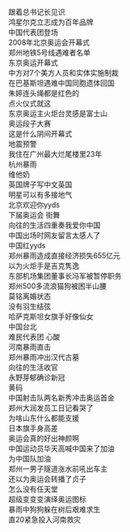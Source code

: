 跟着总书记长见识  
鸿星尔克立志成为百年品牌  
中国代表团登场  
2008年北京奥运会开幕式  
郑州地铁5号线遇难者名单  
东京奥运开幕式  
中方对7个美方人员和实体实施制裁  
在巴基斯坦遇难中国同胞遗体回国  
朱婷连头绳都是红色的  
点火仪式就这  
东京奥运主火炬台灵感是富士山  
奥运段子大赛  
这是什么阴间开幕式  
地震预警  
我住在广州最大烂尾楼里23年  
杭州暴雨  
维他奶  
英国牌子写中文英国  
明星可以有多接地气  
北京欢迎你yyds  
下届奥运会 街舞  
向往的生活四重奏我爱你中国  
中国出场时网友留言太感人了  
中国红yyds  
郑州暴雨造成直接经济损失655亿元  
以为火炬手是吉克隽逸  
东部机场集团董事长冯军被暂停职务  
郑州500多流浪猫狗被困半山腰  
莫铭离婚状态  
没有羽生结弦  
哈萨克斯坦女旗手好像仙女  
中国台北  
难民代表团 心酸  
河南暴雨直击  
郑州暴雨冲出汉代古墓  
向往的生活收官  
永野芽郁确诊新冠  
黄码  
中国射击队两名新秀冲击奥运首金  
郑州大润发员工日记看哭了  
为啥山东什么都能支援  
日本旗手身高差  
奥运会真的好出神颜啊  
中国运动员华天高喊中国来了加油  
为中国队加油  
郑州一男子隧道涨水前吼出车主  
还以为奥运会转播了贞子  
怎么没有任天堂  
超级变变变演绎奥运图标  
暴雨中狗狗躲在树后艰难求生  
直20紧急投入河南救灾  
